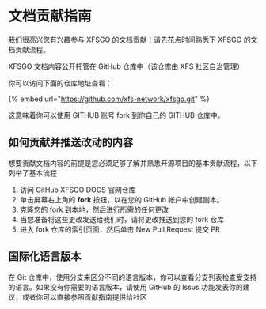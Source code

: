 # 文档贡献指南

我们很高兴您有兴趣参与 XFSGO 的文档贡献！请先花点时间熟悉下 XFSGO 的文档贡献流程。

XFSGO 文档内容公开托管在 GitHub 仓库中（该仓库由 XFS 社区自治管理）

你可以访问下面的仓库地址查看：

{% embed url="https://github.com/xfs-network/xfsgo.git" %}

这意味着你可以使用 GITHUB 账号 fork 到你自己的 GITHUB 仓库中。

## 如何贡献并推送改动的内容

想要贡献文档内容的前提是您必须足够了解并熟悉开源项目的基本贡献流程，以下列举了基本流程

1. 访问 GitHub XFSGO DOCS 官网仓库
2. 单击屏幕右上角的 **fork** 按钮，以在您的 GitHub 帐户中创建副本。
3. 克隆您的 fork 到本地，然后进行所需的任何更改
4. 当您准备将这些更改发送给我们时，请将更改推送到您的 fork 仓库
5. 进入 fork 仓库的索引页面，然后单击 New Pull Request 提交 PR

## 国际化语言版本

在 Git 仓库中，使用分支来区分不同的语言版本，你可以查看分支列表检查受支持的语言。如果没有你需要的语言版本，请使用 GitHub 的 Issus 功能发表你的建议，或者你可以直接参照贡献指南提供给社区